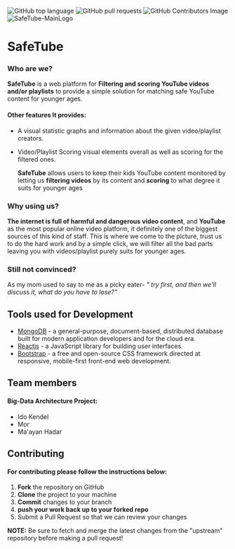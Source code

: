 ![GitHub top language](https://img.shields.io/github/languages/top/maayanhd/SafeTube) ![GitHub pull requests](https://img.shields.io/github/issues-pr-raw/maayanhd/SafeTube?logo=GitHub)
![GitHub Contributors Image](https://contrib.rocks/image?repo=maayanhd/SafeTube)
![SafeTube-MainLogo](https://user-images.githubusercontent.com/48455448/119765860-a49fd780-bebc-11eb-967d-1ebe8770a734.png
)

# SafeTube

### **Who are we?**

   **SafeTube** is a web platform for **Filtering and scoring YouTube videos and/or playlists** to provide a simple solution for matching safe YouTube content for younger ages.


 #### Other features It provides:
* A visual statistic graphs and information about the given video/playlist creators.
* Video/Playlist Scoring visual elements overall as well as scoring for the filtered ones.

   **SafeTube** allows users to keep their kids YouTube content monitored by letting us **filtering videos** by its content and **scoring** to what degree it suits for younger ages

### Why using us?
  **The internet is full of harmful and dangerous video content**, and **YouTube** as the most popular online video platform, it definitely one of the biggest sources of this kind of staff. This is where we come to the picture, trust us to do the hard work and by a simple click, we will filter all the bad parts leaving you with videos/playlist purely suits for younger ages.

### Still not convinced?
 As my mom used to say to me as a picky eater- _" try first, and then we'll discuss it, what do you have to lose?"_


## Tools used for Development
* [MongoDB](https://www.mongodb.com/) - a general-purpose, document-based, distributed database built for modern application developers and for the cloud era.
* [Reactjs](https://reactjs.org/) - a JavaScript library for building user interfaces.
* [Bootstrap](/https://getbootstrap.com/) -  a free and open-source CSS framework directed at responsive, mobile-first front-end web development.

## Team members
  #### Big-Data Architecture Project:
- Ido Kendel
- Mor
- Ma'ayan Hadar

## Contributing
#### For contributing please follow the instructions below:
   1. **Fork** the repository on GitHub
   2. **Clone** the project to your machine
   3. **Commit** changes to your branch
   4. **push your work back up to your forked repo**
   5. Submit a Pull Request so that we can review your changes

 **NOTE:** Be sure to fetch and merge the latest changes from the "upstream" repository before making a pull request!
